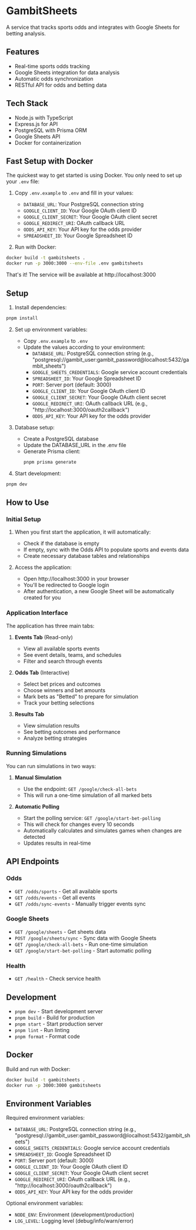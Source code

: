# GambitSheets

A service that tracks sports odds and integrates with Google Sheets for betting analysis.

## Features

- Real-time sports odds tracking
- Google Sheets integration for data analysis
- Automatic odds synchronization
- RESTful API for odds and betting data

## Tech Stack

- Node.js with TypeScript
- Express.js for API
- PostgreSQL with Prisma ORM
- Google Sheets API
- Docker for containerization

## Fast Setup with Docker

The quickest way to get started is using Docker. You only need to set up your `.env` file:

1. Copy `.env.example` to `.env` and fill in your values:

   - `DATABASE_URL`: Your PostgreSQL connection string
   - `GOOGLE_CLIENT_ID`: Your Google OAuth client ID
   - `GOOGLE_CLIENT_SECRET`: Your Google OAuth client secret
   - `GOOGLE_REDIRECT_URI`: OAuth callback URL
   - `ODDS_API_KEY`: Your API key for the odds provider
   - `SPREADSHEET_ID`: Your Google Spreadsheet ID

2. Run with Docker:

```bash
docker build -t gambitsheets .
docker run -p 3000:3000 --env-file .env gambitsheets
```

That's it! The service will be available at http://localhost:3000

## Setup

1. Install dependencies:

```bash
pnpm install
```

2. Set up environment variables:

   - Copy `.env.example` to `.env`
   - Update the values according to your environment:
     - `DATABASE_URL`: PostgreSQL connection string (e.g., "postgresql://gambit_user:gambit_password@localhost:5432/gambit_sheets")
     - `GOOGLE_SHEETS_CREDENTIALS`: Google service account credentials
     - `SPREADSHEET_ID`: Your Google Spreadsheet ID
     - `PORT`: Server port (default: 3000)
     - `GOOGLE_CLIENT_ID`: Your Google OAuth client ID
     - `GOOGLE_CLIENT_SECRET`: Your Google OAuth client secret
     - `GOOGLE_REDIRECT_URI`: OAuth callback URL (e.g., "http://localhost:3000/oauth2callback")
     - `ODDS_API_KEY`: Your API key for the odds provider

3. Database setup:

   - Create a PostgreSQL database
   - Update the DATABASE_URL in the .env file
   - Generate Prisma client:
     ```bash
     pnpm prisma generate
     ```

4. Start development:

```bash
pnpm dev
```

## How to Use

### Initial Setup

1. When you first start the application, it will automatically:

   - Check if the database is empty
   - If empty, sync with the Odds API to populate sports and events data
   - Create necessary database tables and relationships

2. Access the application:
   - Open http://localhost:3000 in your browser
   - You'll be redirected to Google login
   - After authentication, a new Google Sheet will be automatically created for you

### Application Interface

The application has three main tabs:

1. **Events Tab** (Read-only)

   - View all available sports events
   - See event details, teams, and schedules
   - Filter and search through events

2. **Odds Tab** (Interactive)

   - Select bet prices and outcomes
   - Choose winners and bet amounts
   - Mark bets as "Betted" to prepare for simulation
   - Track your betting selections

3. **Results Tab**
   - View simulation results
   - See betting outcomes and performance
   - Analyze betting strategies

### Running Simulations

You can run simulations in two ways:

1. **Manual Simulation**

   - Use the endpoint: `GET /google/check-all-bets`
   - This will run a one-time simulation of all marked bets

2. **Automatic Polling**
   - Start the polling service: `GET /google/start-bet-polling`
   - This will check for changes every 10 seconds
   - Automatically calculates and simulates games when changes are detected
   - Updates results in real-time

## API Endpoints

### Odds

- `GET /odds/sports` - Get all available sports
- `GET /odds/events` - Get all events
- `GET /odds/sync-events` - Manually trigger events sync

### Google Sheets

- `GET /google/sheets` - Get sheets data
- `POST /google/sheets/sync` - Sync data with Google Sheets
- `GET /google/check-all-bets` - Run one-time simulation
- `GET /google/start-bet-polling` - Start automatic polling

### Health

- `GET /health` - Check service health

## Development

- `pnpm dev` - Start development server
- `pnpm build` - Build for production
- `pnpm start` - Start production server
- `pnpm lint` - Run linting
- `pnpm format` - Format code

## Docker

Build and run with Docker:

```bash
docker build -t gambitsheets .
docker run -p 3000:3000 gambitsheets
```

## Environment Variables

Required environment variables:

- `DATABASE_URL`: PostgreSQL connection string (e.g., "postgresql://gambit_user:gambit_password@localhost:5432/gambit_sheets")
- `GOOGLE_SHEETS_CREDENTIALS`: Google service account credentials
- `SPREADSHEET_ID`: Google Spreadsheet ID
- `PORT`: Server port (default: 3000)
- `GOOGLE_CLIENT_ID`: Your Google OAuth client ID
- `GOOGLE_CLIENT_SECRET`: Your Google OAuth client secret
- `GOOGLE_REDIRECT_URI`: OAuth callback URL (e.g., "http://localhost:3000/oauth2callback")
- `ODDS_API_KEY`: Your API key for the odds provider

Optional environment variables:

- `NODE_ENV`: Environment (development/production)
- `LOG_LEVEL`: Logging level (debug/info/warn/error)
